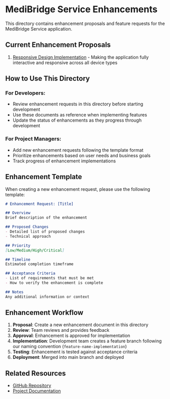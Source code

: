 # MediBridge Service Enhancements

This directory contains enhancement proposals and feature requests for the MediBridge Service application.

## Current Enhancement Proposals

1. [Responsive Design Implementation](responsive-design.md) - Making the application fully interactive and responsive across all device types

## How to Use This Directory

### For Developers:
- Review enhancement requests in this directory before starting development
- Use these documents as reference when implementing features
- Update the status of enhancements as they progress through development

### For Project Managers:
- Add new enhancement requests following the template format
- Prioritize enhancements based on user needs and business goals
- Track progress of enhancement implementations

## Enhancement Template

When creating a new enhancement request, please use the following template:

```markdown
# Enhancement Request: [Title]

## Overview
Brief description of the enhancement

## Proposed Changes
- Detailed list of proposed changes
- Technical approach

## Priority
[Low/Medium/High/Critical]

## Timeline
Estimated completion timeframe

## Acceptance Criteria
- List of requirements that must be met
- How to verify the enhancement is complete

## Notes
Any additional information or context
```

## Enhancement Workflow

1. **Proposal**: Create a new enhancement document in this directory
2. **Review**: Team reviews and provides feedback
3. **Approval**: Enhancement is approved for implementation
4. **Implementation**: Development team creates a feature branch following our naming convention (`feature-name-implementation`)
5. **Testing**: Enhancement is tested against acceptance criteria
6. **Deployment**: Merged into main branch and deployed

## Related Resources

- [GitHub Repository](https://github.com/DeanT-04/2025---champions-of-champions-)
- [Project Documentation](../README.md)